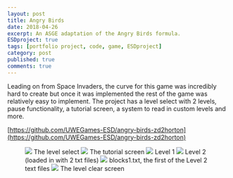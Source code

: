 ```yaml
---
layout: post
title: Angry Birds
date: 2018-04-26
excerpt: An ASGE adaptation of the Angry Birds formula.
ESDproject: true
tags: [portfolio project, code, game, ESDproject]
category: post
published: true
comments: true
---
```

Leading on from Space Invaders, the curve for this game was incredibly hard to create but once it was implemented the rest of the game was relatively easy to implement. The project has a level select with 2 levels, pause functionality, a tutorial screen, a system to read in custom levels and more. 

[https://github.com/UWEGames-ESD/angry-birds-zd2horton](https://github.com/UWEGames-ESD/angry-birds-zd2horton)
<figure>
<a href="https://i.imgur.com/LSUoj60.png"><img src="https://i.imgur.com/LSUoj60.png"></a>
The level select
<a href="https://i.imgur.com/L3W3VKg.png"><img src="https://i.imgur.com/L3W3VKg.png"></a>
The tutorial screen
<a href="https://i.imgur.com/wdEPLlC.png"><img src="https://i.imgur.com/wdEPLlC.png"></a>
Level 1
<a href="https://i.imgur.com/2BSkGKB.png"><img src="https://i.imgur.com/2BSkGKB.png"></a>
Level 2 (loaded in with 2 txt files)
<a href="https://i.imgur.com/bhXmKuH.png"><img src="https://i.imgur.com/bhXmKuH.png"></a>
blocks1.txt, the first of the Level 2 text files
<a href="https://i.imgur.com/AyQBD9b.png"><img src="https://i.imgur.com/AyQBD9b.png"></a>
The level clear screen
</figure>